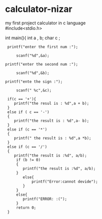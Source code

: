 # calculator-nizar
my first project calculator in c language  
#include<stdio.h>
 
int main(){
    int a , b;
    char c ;

     printf("enter the first num :");
     
         scanf("%d",&a);

    printf("enter the second num :");

         scanf("%d",&b);
         
    printf("ente the sign :");

         scanf(" %c",&c);
 
     if(c == '+'){
        printf("the resul is : %d",a + b);
     }
     else if ( c == '-')
     {
        printf("the result is : %d",a- b);
     }
     else if (c == '*')
     {
        printf(" the result is : %d",a *b);
     }
     else if (c == '/')
     {
        printf("the result is :%d", a/b);
         if (b != 0)
         {
            printf("the result is :%d", a/b);
         }
            else{
                printf("Error:cannot devide");
            }
         }
         else{
            printf("ERROR: :(");
         }
         return 0;
     }
